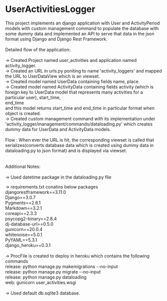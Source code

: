 # UserActivitiesLogger<br />
This project implements an django application with User and ActivityPeriod models with custom management command to populate the database with some dummy data and implemented 
an API to serve that data in the json format using Django and Django Rest Framework.<br />
<br />
Detailed flow of the application:<br />
<br />
-> Created Project named user_activities and application named activity_logger.<br />
-> Created an URL in urls.py poniting to name 'activity_loggers' and mapped the URL to UserDataView which is an viewset.<br />
-> Created model named UserData containing fields name, place.<br />
-> Created model named ActivityData containing fields activity (which is foreign key to UserData model that represents many activities for a particular user), start_time,<br /> end_time <br />
and this model returns start_time and end_time in particular format when object is created.<br />
-> Created custom management command with its implementation under 'activity_logger/management/commands/dataloading.py' which creates dummy data for UserData and ActivityData 
models.<br />
<br />
Flow : When ever the URL is hit, the corresponding viewset is called that serializes(converts database data which is created using dummy data in dataloading.py to json format) 
and is displayed via viewset.<br />
<br />
<br />
Additional Notes:<br />
<br />
-> Used datetime package in the dataloading.py file <br />

-> requirements.txt conatins below packages<br />
djangorestframework==3.11.0<br />
Django==3.0.7<br />
Pygments==2.6.1<br />
Markdown==3.2.1<br />
coreapi==2.3.3<br />
psycopg2-binary==2.8.4<br />
dj-database-url==0.5.0<br />
gunicorn==20.0.4<br />
whitenoise==5.0.1<br />
PyYAML==5.3.1<br />
django_heroku==0.3.1<br />
<br />
-> ProcFile is created to deploy in heroku which contains the following commands<br />
release: python manage.py makemigrations --no-input<br />
release: python manage.py migrate --no-input<br />
release: python manage.py dataloading<br />
web: gunicorn user_activities.wsgi<br />
<br />
-> Used default db.sqlite3 database.<br />
<br />
